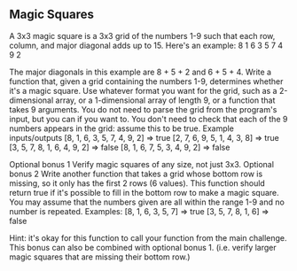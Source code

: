 Magic Squares
------------------------------------------------------

A 3x3 magic square is a 3x3 grid of the numbers 1-9 such that each row, column, and major diagonal adds up to 15. Here's an example:
8 1 6
3 5 7
4 9 2


The major diagonals in this example are 8 + 5 + 2 and 6 + 5 + 4.
Write a function that, given a grid containing the numbers 1-9, determines whether it's a magic square. Use whatever format you want for the grid, such as a 2-dimensional array, or a 1-dimensional array of length 9, or a function that takes 9 arguments. You do not need to parse the grid from the program's input, but you can if you want to. You don't need to check that each of the 9 numbers appears in the grid: assume this to be true.
Example inputs/outputs
[8, 1, 6, 3, 5, 7, 4, 9, 2] => true
[2, 7, 6, 9, 5, 1, 4, 3, 8] => true
[3, 5, 7, 8, 1, 6, 4, 9, 2] => false
[8, 1, 6, 7, 5, 3, 4, 9, 2] => false


Optional bonus 1
Verify magic squares of any size, not just 3x3.
Optional bonus 2
Write another function that takes a grid whose bottom row is missing, so it only has the first 2 rows (6 values). This function should return true if it's possible to fill in the bottom row to make a magic square. You may assume that the numbers given are all within the range 1-9 and no number is repeated. Examples:
[8, 1, 6, 3, 5, 7] => true
[3, 5, 7, 8, 1, 6] => false


Hint: it's okay for this function to call your function from the main challenge.
This bonus can also be combined with optional bonus 1. (i.e. verify larger magic squares that are missing their bottom row.)

